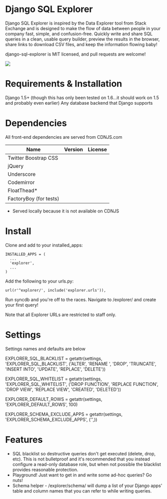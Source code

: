 Django SQL Explorer
==================

Django SQL Explorer is inspired by the Data Explorer tool from Stack Exchange and is designed to make the flow of data between people in your company fast, simple, and confusion-free. Quickly write and share SQL queries in a clean, usable query builder, preview the results in the browser, share links to download CSV files, and keep the information flowing baby!

django-sql-explorer is MIT licensed, and pull requests are welcome!

![](http://www.untrod.com/django-sql-explorer/query2.jpg)

Requirements & Installation
===========================

Django 1.5+ (though this has only been tested on 1.6...it should work on 1.5 and probably even earlier)
Any database backend that Django supports


Dependencies
============

All front-end dependencies are served from CDNJS.com

Name | Version | License
--- | --- | ---
Twitter Boostrap CSS | |
jQuery | |
Underscore | |
Codemirror | |
FloatThead* | |
FactoryBoy (for tests) | |


* Served locally because it is not available on CDNJS


Install
=======

Clone and add to your installed_apps:

    INSTALLED_APPS = (
      ...
      'explorer',
      ...
    )

Add the following to your urls.py:

    url(r'^explorer/', include('explorer.urls')),

Run syncdb and you're off to the races. Navigate to /explorer/ and create your first query!

Note that all Explorer URLs are restricted to staff only.


Settings
========

Settings names and defaults are below

EXPLORER_SQL_BLACKLIST = getattr(settings, 'EXPLORER_SQL_BLACKLIST', ('ALTER', 'RENAME ', 'DROP', 'TRUNCATE', 'INSERT INTO', 'UPDATE', 'REPLACE', 'DELETE'))

EXPLORER_SQL_WHITELIST = getattr(settings, 'EXPLORER_SQL_WHITELIST', ('DROP FUNCTION', 'REPLACE FUNCTION', 'DROP VIEW', 'REPLACE VIEW', 'CREATED', 'DELETED'))

EXPLORER_DEFAULT_ROWS = getattr(settings, 'EXPLORER_DEFAULT_ROWS', 100)

EXPLORER_SCHEMA_EXCLUDE_APPS = getattr(settings, 'EXPLORER_SCHEMA_EXCLUDE_APPS', ('',))


Features
========

- SQL blacklist so destructive queries don't get executed (delete, drop, etc). This is not bulletproof and it's recommended that you instead configure a read-only database role, but when not possible the blacklist provides reasonable protection.
- Playground! Just want to get in and write some ad-hoc queries? Go nuts!
- Schema helper - /explorer/schema/ will dump a list of your Django apps' table and column names that you can refer to while writing queries.


